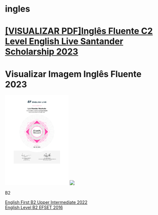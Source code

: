 # ingles

<h1><a href="https://github.com/luismendes070/ingles/blob/main/Certificates.pdf">[VISUALIZAR PDF]Inglês Fluente C2 Level English Live Santander Scholarship 2023 </a>

<h1>Visualizar Imagem Inglês Fluente 2023</h1>
  <img src="fluente.svg" width=210 height=297>
</h1>

<!-- Imagem Inglês Fluente 2023 -->

<img src="https://github.com/luismendes070/curriculo/blob/gh-pages/Teste%20de%20Ingl%C3%AAs%20Out%202018.PNG">

B2

<a href="https://www.efset.org/cert/9SJZ1J">English First B2 Upper Intermediate 2022</a>    
<a href="https://www.efset.org/cert/gGdEkx">English Level B2 EFSET 2016</a>
